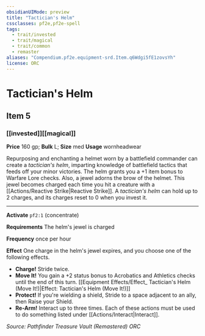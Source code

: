 ```yaml
---
obsidianUIMode: preview
title: "Tactician's Helm"
cssclasses: pf2e,pf2e-spell
tags:
  - trait/invested
  - trait/magical
  - trait/common
  - remaster
aliases: "Compendium.pf2e.equipment-srd.Item.q6Wdgi5fE1zovsYh"
license: ORC
---
```

# Tactician's Helm
## Item 5
### [[invested]][[magical]]


**Price** 160 gp; 
**Bulk** L; **Size** med
**Usage** wornheadwear

Repurposing and enchanting a helmet worn by a battlefield commander can create a _tactician's helm_, imparting knowledge of battlefield tactics that feeds off your minor victories. The helm grants you a +1 item bonus to Warfare Lore checks. Also, a jewel adorns the brow of the helmet. This jewel becomes charged each time you hit a creature with a [[Actions/Reactive Strike|Reactive Strike]]. A _tactician's helm_ can hold up to 2 charges, and its charges reset to 0 when you invest it.

* * *

**Activate** `pf2:1` (concentrate)

**Requirements** The helm's jewel is charged

**Frequency** once per hour

**Effect** One charge in the helm's jewel expires, and you choose one of the following effects.

*   **Charge!** Stride twice.
*   **Move It!** You gain a +2 status bonus to Acrobatics and Athletics checks until the end of this turn. [[Equipment Effects/Effect_ Tactician's Helm (Move It!)|Effect: Tactician's Helm (Move It!)]]
*   **Protect!** If you're wielding a shield, Stride to a space adjacent to an ally, then Raise your Shield.
*   **Re-Arm!** Interact up to three times. Each of these actions must be used to do something listed under [[Actions/Interact|Interact]].

*Source: Pathfinder Treasure Vault (Remastered)*
*ORC*